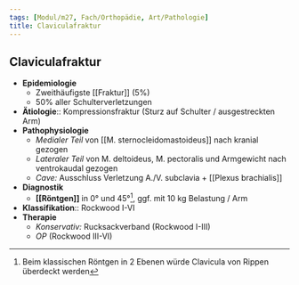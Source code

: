 ```yaml
---
tags: [Modul/m27, Fach/Orthopädie, Art/Pathologie]
title: Claviculafraktur
---
```

## Claviculafraktur
- **Epidemiologie**
	- Zweithäufigste [[Fraktur]] (5%)
	- 50% aller Schulterverletzungen
- **Ätiologie**:: Kompressionsfraktur (Sturz auf Schulter / ausgestreckten Arm)
- **Pathophysiologie**
	- *Medialer Teil* von [[M. sternocleidomastoideus]] nach kranial gezogen
	- *Lateraler Teil* von M. deltoideus, M. pectoralis und Armgewicht nach ventrokaudal gezogen
	- *Cave:* Ausschluss Verletzung A./V. subclavia + [[Plexus brachialis]]
- **Diagnostik**
	- **[[Röntgen]]** in 0° und 45°[^1], ggf. mit 10 kg Belastung / Arm
- **Klassifikation**:: Rockwood I-VI
- **Therapie**
	- *Konservativ:* Rucksackverband (Rockwood I-III)
	- *OP* (Rockwood III-VI)

[^1]: Beim klassischen Röntgen in 2 Ebenen würde Clavicula von Rippen überdeckt werden